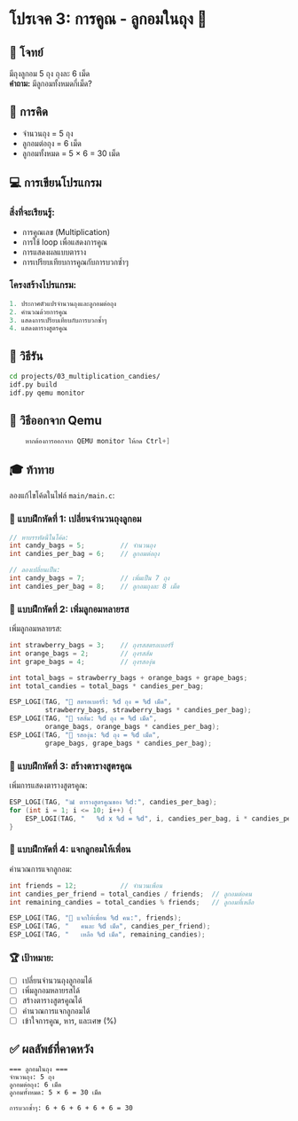 # โปรเจค 3: การคูณ - ลูกอมในถุง 🍬

## 🎯 โจทย์
มีถุงลูกอม 5 ถุง ถุงละ 6 เม็ด  
**คำถาม:** มีลูกอมทั้งหมดกี่เม็ด?

## 🧮 การคิด
- จำนวนถุง = 5 ถุง
- ลูกอมต่อถุง = 6 เม็ด
- ลูกอมทั้งหมด = 5 × 6 = 30 เม็ด

## 💻 การเขียนโปรแกรม

### สิ่งที่จะเรียนรู้:
- การคูณเลข (Multiplication)
- การใช้ loop เพื่อแสดงการคูณ
- การแสดงผลแบบตาราง
- การเปรียบเทียบการคูณกับการบวกซ้ำๆ

### โครงสร้างโปรแกรม:
```c
1. ประกาศตัวแปรจำนวนถุงและลูกอมต่อถุง
2. คำนวณด้วยการคูณ
3. แสดงการเปรียบเทียบกับการบวกซ้ำๆ
4. แสดงตารางสูตรคูณ
```

## 🚀 วิธีรัน

```bash
cd projects/03_multiplication_candies/
idf.py build
idf.py qemu monitor
```

## 🚪 วิธีออกจาก Qemu
``` c
    หากต้องการออกจาก QEMU monitor ให้กด Ctrl+]
``` 


## 🎓 ท้าทาย

ลองแก้ไขโค้ดในไฟล์ `main/main.c`:

### 📝 แบบฝึกหัดที่ 1: เปลี่ยนจำนวนถุงลูกอม
```c
// หาบรรทัดนี้ในโค้ด:
int candy_bags = 5;         // จำนวนถุง
int candies_per_bag = 6;    // ลูกอมต่อถุง

// ลองเปลี่ยนเป็น:
int candy_bags = 7;         // เพิ่มเป็น 7 ถุง
int candies_per_bag = 8;    // ลูกอมถุงละ 8 เม็ด
```

### 📝 แบบฝึกหัดที่ 2: เพิ่มลูกอมหลายรส
เพิ่มลูกอมหลายรส:
```c
int strawberry_bags = 3;    // ถุงรสสตรอเบอร์รี่
int orange_bags = 2;        // ถุงรสส้ม
int grape_bags = 4;         // ถุงรสองุ่น

int total_bags = strawberry_bags + orange_bags + grape_bags;
int total_candies = total_bags * candies_per_bag;

ESP_LOGI(TAG, "🍓 สตรอเบอร์รี่: %d ถุง = %d เม็ด", 
         strawberry_bags, strawberry_bags * candies_per_bag);
ESP_LOGI(TAG, "🍊 รสส้ม: %d ถุง = %d เม็ด", 
         orange_bags, orange_bags * candies_per_bag);
ESP_LOGI(TAG, "🍇 รสองุ่น: %d ถุง = %d เม็ด", 
         grape_bags, grape_bags * candies_per_bag);
```

### 📝 แบบฝึกหัดที่ 3: สร้างตารางสูตรคูณ
เพิ่มการแสดงตารางสูตรคูณ:
```c
ESP_LOGI(TAG, "📊 ตารางสูตรคูณของ %d:", candies_per_bag);
for (int i = 1; i <= 10; i++) {
    ESP_LOGI(TAG, "   %d x %d = %d", i, candies_per_bag, i * candies_per_bag);
}
```

### 📝 แบบฝึกหัดที่ 4: แจกลูกอมให้เพื่อน
คำนวณการแจกลูกอม:
```c
int friends = 12;           // จำนวนเพื่อน
int candies_per_friend = total_candies / friends;  // ลูกอมต่อคน
int remaining_candies = total_candies % friends;   // ลูกอมที่เหลือ

ESP_LOGI(TAG, "👥 แจกให้เพื่อน %d คน:", friends);
ESP_LOGI(TAG, "   คนละ %d เม็ด", candies_per_friend);
ESP_LOGI(TAG, "   เหลือ %d เม็ด", remaining_candies);
```

### 🏆 เป้าหมาย:
- [ ] เปลี่ยนจำนวนถุงลูกอมได้
- [ ] เพิ่มลูกอมหลายรสได้
- [ ] สร้างตารางสูตรคูณได้
- [ ] คำนวณการแจกลูกอมได้
- [ ] เข้าใจการคูณ, หาร, และเศษ (%)

## ✅ ผลลัพธ์ที่คาดหวัง

```
=== ลูกอมในถุง ===
จำนวนถุง: 5 ถุง
ลูกอมต่อถุง: 6 เม็ด
ลูกอมทั้งหมด: 5 × 6 = 30 เม็ด

การบวกซ้ำๆ: 6 + 6 + 6 + 6 + 6 = 30
```

